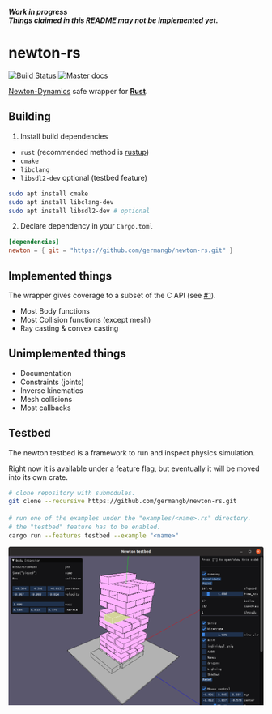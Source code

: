 ***Work in progress***<br>
***Things claimed in this README may not be implemented yet.***

# newton-rs

[![Build Status](https://img.shields.io/travis/germangb/newton-rs/master.svg?style=flat-square)](https://travis-ci.org/germangb/newton-rs)
[![Master docs](https://img.shields.io/badge/docs-master-blue.svg?style=flat-square)](https://germangb.github.io/newton-rs/)

[Newton-Dynamics][repo] safe wrapper for [**Rust**][rustlang].

[repo]: https://github.com/MADEAPPS/newton-dynamics
[rustlang]: https://www.rust-lang.org/

## Building

1. Install build dependencies

* `rust` (recommended method is [rustup](https://rustup.rs))
* `cmake`
* `libclang`
* `libsdl2-dev` optional (testbed feature)

```bash
sudo apt install cmake
sudo apt install libclang-dev
sudo apt install libsdl2-dev # optional
```

2. Declare dependency in your `Cargo.toml`

```toml
[dependencies]
newton = { git = "https://github.com/germangb/newton-rs.git" }
```

## Implemented things

The wrapper gives coverage to a subset of the C API (see [#1][issue]).

* Most Body functions
* Most Collision functions (except mesh)
* Ray casting & convex casting

[issue]: https://github.com/germangb/newton-rs/issues/1

## Unimplemented things

* Documentation
* Constraints (joints)
* Inverse kinematics
* Mesh collisions
* Most callbacks

## Testbed

The newton testbed is a framework to run and inspect physics simulation.

Right now it is available under a feature flag, but eventually it will be moved into its own crate.

```bash
# clone repository with submodules.
git clone --recursive https://github.com/germangb/newton-rs.git

# run one of the examples under the "examples/<name>.rs" directory.
# the "testbed" feature has to be enabled.
cargo run --features testbed --example "<name>"
```

![](assets/testbed.png)
